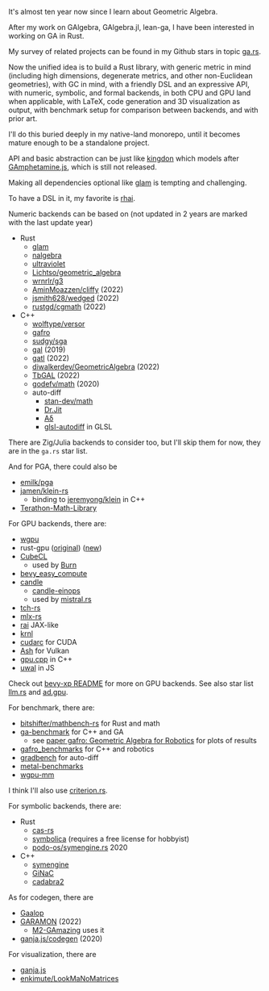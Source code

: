 It's almost ten year now since I learn about Geometric Algebra.

After my work on GAlgebra, GAlgebra.jl, lean-ga, I have been interested in working on GA in Rust.

My survey of related projects can be found in my Github stars in topic [ga.rs](https://github.com/stars/utensil/lists/ga-rs).

Now the unified idea is to build a Rust library, with generic metric in mind (including high dimensions, degenerate metrics, and other non-Euclidean geometries), with GC in mind, with a friendly DSL and an expressive API, with numeric, symbolic, and formal backends, in both CPU and GPU land when applicable, with LaTeX, code generation and 3D visualization as output, with benchmark setup for comparison between backends, and with prior art.

I'll do this buried deeply in my native-land monorepo, until it becomes mature enough to be a standalone project.

API and basic abstraction can be just like [kingdon](https://github.com/tBuLi/kingdon) which models after [GAmphetamine.js](https://enki.ws/GAM/src/GAmphetamine.js), which is still not released.

Making all dependencies optional like [glam](https://github.com/bitshifter/glam-rs?tab=readme-ov-file#design-philosophy) is tempting and challenging.

To have a DSL in it, my favorite is [rhai](https://github.com/rhaiscript/rhai).

Numeric backends can be based on (not updated in 2 years are marked with the last update year)

- Rust
  - [glam](https://github.com/bitshifter/glam-rs)
  - [nalgebra](https://github.com/dimforge/nalgebra)
  - [ultraviolet](https://github.com/fu5ha/ultraviolet)
  - [Lichtso/geometric_algebra](https://github.com/Lichtso/geometric_algebra)
  - [wrnrlr/g3](https://github.com/wrnrlr/g3)
  - [AminMoazzen/cliffy](https://github.com/AminMoazzen/cliffy) (2022)
  - [jsmith628/wedged](https://github.com/jsmith628/wedged) (2022)
  - [rustgd/cgmath](https://github.com/rustgd/cgmath) (2022)
- C++
  - [wolftype/versor](https://github.com/wolftype/versor)
  - [gafro](https://github.com/idiap/gafro)
  - [sudgy/sga](https://github.com/sudgy/sga)
  - [gal](https://github.com/jeremyong/gal) (2019)
  - [gatl](https://github.com/laffernandes/gatl) (2022)
  - [diwalkerdev/GeometricAlgebra](https://github.com/diwalkerdev/GeometricAlgebra) (2022)
  - [TbGAL](https://github.com/Prograf-UFF/TbGAL) (2022)
  - [godefv/math](https://github.com/godefv/math) (2020)
  - auto-diff
    - [stan-dev/math](https://github.com/stan-dev/math)
    - [Dr.Jit](https://github.com/mitsuba-renderer/drjit)
    - [Aδ](https://github.com/yyuting/Adelta)
    - [glsl-autodiff](https://github.com/sibaku/glsl-autodiff) in GLSL

There are Zig/Julia backends to consider too, but I'll skip them for now, they are in the `ga.rs` star list.

And for PGA, there could also be

- [emilk/pga](https://github.com/emilk/pga)
- [jamen/klein-rs](https://github.com/jamen/klein-rs)
  - binding to [jeremyong/klein](https://github.com/jeremyong/klein) in C++
- [Terathon-Math-Library](https://github.com/EricLengyel/Terathon-Math-Library)

For GPU backends, there are:

- [wgpu](https://github.com/gfx-rs/wgpu)
- rust-gpu ([original](https://github.com/EmbarkStudios/rust-gpu)) ([new](https://github.com/Rust-GPU/rust-gpu))
- [CubeCL](https://github.com/tracel-ai/cubecl)
  - used by [Burn](https://github.com/tracel-ai/burn)
- [bevy_easy_compute](https://github.com/AnthonyTornetta/bevy_easy_compute)
- [candle](ttps://github.com/huggingface/candle)
  - [candle-einops](https://github.com/tomsanbear/candle-einops)
  - used by [mistral.rs](https://github.com/EricLBuehler/mistral.rs)
- [tch-rs](https://github.com/LaurentMazare/tch-rs)
- [mlx-rs](https://github.com/oxideai/mlx-rs)
- [rai](https://github.com/cksac/rai) JAX-like
- [krnl](https://github.com/charles-r-earp/krnl)
- [cudarc](https://github.com/coreylowman/cudarc) for CUDA
- [Ash](https://github.com/ash-rs/ash) for Vulkan
- [gpu.cpp](https://github.com/AnswerDotAI/gpu.cpp) in C++
- [uwal](https://github.com/UstymUkhman/uwal) in JS

Check out [bevy-xp README](../bevy-xp/README.md) for more on GPU backends. See also star list [llm.rs](https://github.com/stars/utensil/lists/llm-rs) and [ad.gpu](https://github.com/stars/utensil/lists/ad-gpu).

For benchmark, there are:

- [bitshifter/mathbench-rs](https://github.com/bitshifter/mathbench-rs) for Rust and math
- [ga-benchmark](https://github.com/loewt/ga-benchmark) for C++ and GA
  - see [paper gafro: Geometric Algebra for Robotics](https://arxiv.org/abs/2310.19090) for plots of results
- [gafro_benchmarks](https://gitlab.com/gafro/gafro_benchmarks) for C++ and robotics
- [gradbench](https://github.com/gradbench/gradbench) for auto-diff
- [metal-benchmarks](https://github.com/philipturner/metal-benchmarks)
- [wgpu-mm](https://github.com/FL33TW00D/wgpu-mm)

I think I'll also use [criterion.rs](https://github.com/bheisler/criterion.rs).

For symbolic backends, there are:

- Rust
  - [cas-rs](https://github.com/ElectrifyPro/cas-rs)
  - [symbolica](https://github.com/benruijl/symbolica) (requires a free license for hobbyist)
  - [podo-os/symengine.rs](https://github.com/podo-os/symengine.rs) 2020
- C++
  - [symengine](https://github.com/symengine/symengine)
  - [GiNaC](https://www.ginac.de/)
  - [cadabra2](https://github.com/kpeeters/cadabra2)

As for codegen, there are

- [Gaalop](https://github.com/CallForSanity/Gaalop)
- [GARAMON](https://github.com/vincentnozick/garamon) (2022)
  - [M2-GAmazing](https://github.com/IMAC-projects/M2-GAmazing) uses it
- [ganja.js/codegen](https://github.com/enkimute/ganja.js/tree/master/codegen) (2020)
  
For visualization, there are

- [ganja.js](https://github.com/enkimute/ganja.js)
- [enkimute/LookMaNoMatrices](https://github.com/enkimute/LookMaNoMatrices)
